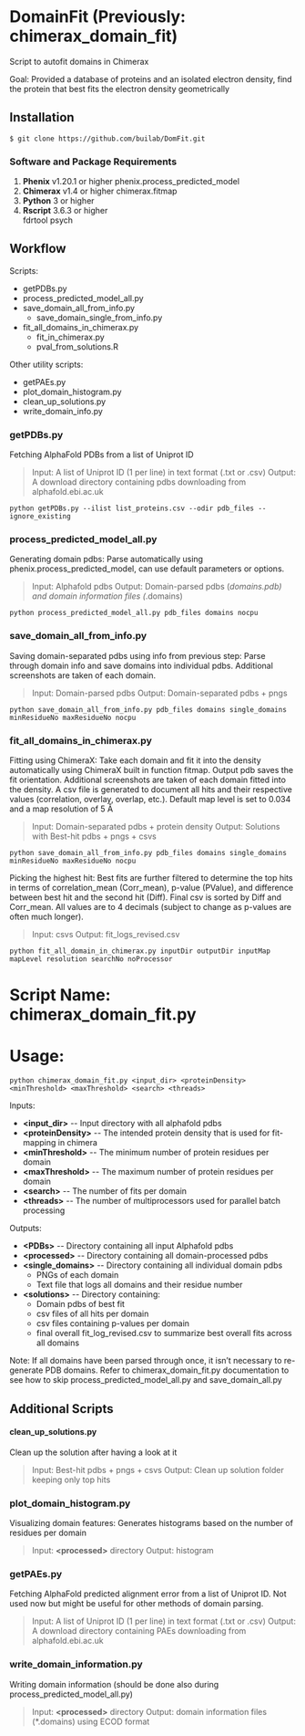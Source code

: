 # DomainFit (Previously: chimerax_domain_fit)
Script to autofit domains in Chimerax

Goal: Provided a database of proteins and an isolated electron density, find the protein that best fits the electron density geometrically

## Installation

    $ git clone https://github.com/builab/DomFit.git

### Software and Package Requirements
1. **Phenix** v1.20.1 or higher
        phenix.process_predicted_model
2. **Chimerax** v1.4 or higher
        chimerax.fitmap
3. **Python** 3 or higher
4. **Rscript** 3.6.3 or higher  
        fdrtool
        psych
## Workflow

Scripts:
- getPDBs.py
- process_predicted_model_all.py
- save_domain_all_from_info.py
    - save_domain_single_from_info.py
- fit_all_domains_in_chimerax.py
    - fit_in_chimerax.py
    - pval_from_solutions.R
    
Other utility scripts:
- getPAEs.py
- plot_domain_histogram.py
- clean_up_solutions.py
- write_domain_info.py

### getPDBs.py
Fetching AlphaFold PDBs from a list of Uniprot ID

> Input: A list of Uniprot ID (1 per line) in text format (.txt or .csv)
> Output: A download directory containing pdbs downloading from alphafold.ebi.ac.uk

	python getPDBs.py --ilist list_proteins.csv --odir pdb_files --ignore_existing

### process_predicted_model_all.py
Generating domain pdbs: Parse automatically using phenix.process_predicted_model, can use default parameters or options.

> Input: Alphafold pdbs
> Output: Domain-parsed pdbs (*domains.pdb) and domain information files (*.domains)

	python process_predicted_model_all.py pdb_files domains nocpu

### save_domain_all_from_info.py
Saving domain-separated pdbs using info from previous step: Parse through domain info and save domains into individual pdbs. Additional screenshots are taken of each domain.

> Input: Domain-parsed pdbs
> Output: Domain-separated pdbs + pngs

	python save_domain_all_from_info.py pdb_files domains single_domains minResidueNo maxResidueNo nocpu


### fit_all_domains_in_chimerax.py
Fitting using ChimeraX: Take each domain and fit it into the density automatically using ChimeraX built in function fitmap. Output pdb saves the fit orientation. Additional screenshots are taken of each domain fitted into the density. A csv file is generated to document all hits and their respective values (correlation, overlay, overlap, etc.). Default map level is set to 0.034 and a map resolution of 5 Å

> Input: Domain-separated pdbs + protein density
> Output: Solutions with Best-hit pdbs + pngs + csvs

	python save_domain_all_from_info.py pdb_files domains single_domains minResidueNo maxResidueNo nocpu


Picking the highest hit: Best fits are further filtered to determine the top hits in terms of correlation_mean (Corr_mean), p-value (PValue), and difference between best hit and the second hit (Diff). Final csv is sorted by Diff and Corr_mean. All values are to 4 decimals (subject to change as p-values are often much longer).
> Input: csvs
> Output: fit_logs_revised.csv

	python fit_all_domain_in_chimerax.py inputDir outputDir inputMap mapLevel resolution searchNo noProcessor


# Script Name: chimerax_domain_fit.py


# Usage: 
    python chimerax_domain_fit.py <input_dir> <proteinDensity> <minThreshold> <maxThreshold> <search> <threads>


Inputs:
- **\<input_dir>** -- Input directory with all alphafold pdbs
- **\<proteinDensity>** -- The intended protein density that is used for fit-mapping in chimera
- **\<minThreshold>** -- The minimum number of protein residues per domain
- **\<maxThreshold>** -- The maximum number of protein residues per domain
- **\<search>** -- The number of fits per domain
- **\<threads>** -- The number of multiprocessors used for parallel batch processing

Outputs:
- **\<PDBs>** -- Directory containing all input Alphafold pdbs
- **\<processed>** -- Directory containing all domain-processed pdbs
- **\<single_domains>** -- Directory containing all individual domain pdbs
    - PNGs of each domain
    - Text file that logs all domains and their residue number
- **\<solutions>** -- Directory containing:
    - Domain pdbs of best fit
    - csv files of all hits per domain
    - csv files containing p-values per domain
    - final overall fit_log_revised.csv to summarize best overall fits across all domains

Note:
If all domains have been parsed through once, it isn’t necessary to re-generate PDB domains. Refer to chimerax_domain_fit.py documentation to see how to skip process_predicted_model_all.py and save_domain_all.py

## Additional Scripts

#### clean_up_solutions.py
Clean up the solution after having a look at it

> Input: Best-hit pdbs + pngs + csvs
> Output: Clean up solution folder keeping only top hits


### plot_domain_histogram.py
Visualizing domain features: Generates histograms based on the number of residues per domain

> Input: **\<processed>** directory
> Output: histogram

### getPAEs.py
Fetching AlphaFold predicted alignment error from a list of Uniprot ID. Not used now but might be useful for other methods of domain parsing.

> Input: A list of Uniprot ID (1 per line) in text format (.txt or .csv)
> Output: A download directory containing PAEs downloading from alphafold.ebi.ac.uk

### write_domain_information.py
Writing domain information (should be done also during process_predicted_model_all.py)

> Input: **\<processed>** directory
> Output: domain information files (*.domains) using ECOD format 
